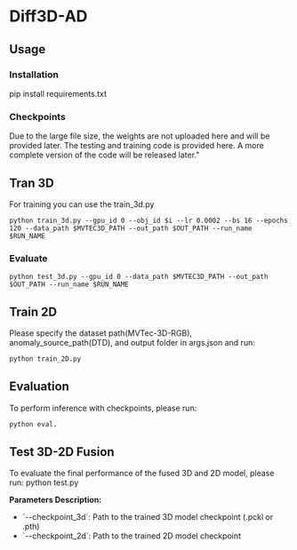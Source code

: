 # Diff3D-AD

## Usage
### Installation
pip install requirements.txt

### Checkpoints
Due to the large file size, the weights are not uploaded here and will be provided later. The testing and training code is provided here. A more complete version of the code will be released later."

## Tran 3D
For training you can use the train_3d.py 
```
python train_3d.py --gpu_id 0 --obj_id $i --lr 0.0002 --bs 16 --epochs 120 --data_path $MVTEC3D_PATH --out_path $OUT_PATH --run_name $RUN_NAME
```

### Evaluate
```
python test_3d.py --gpu_id 0 --data_path $MVTEC3D_PATH --out_path $OUT_PATH --run_name $RUN_NAME 
```

## Train 2D
Please specify the dataset path(MVTec-3D-RGB), anomaly_source_path(DTD), and output folder in args.json and run:
```bash
python train_2D.py
```
## Evaluation
To perform inference with checkpoints, please run:
```bash
python eval.
```
## Test 3D-2D Fusion
To evaluate the final performance of the fused 3D and 2D model, please run:
python test.py 

**Parameters Description:**
- \`--checkpoint_3d\`: Path to the trained 3D model checkpoint (.pckl or .pth)
- \`--checkpoint_2d\`: Path to the trained 2D model checkpoint

